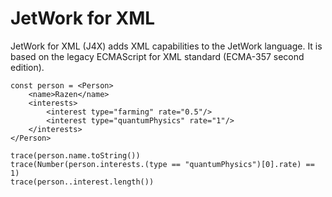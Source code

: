 # JetWork for XML

JetWork for XML (J4X) adds XML capabilities to the JetWork language. It is based on the legacy ECMAScript for XML standard (ECMA-357 second edition).

```
const person = <Person>
    <name>Razen</name>
    <interests>
        <interest type="farming" rate="0.5"/>
        <interest type="quantumPhysics" rate="1"/>
    </interests>
</Person>

trace(person.name.toString())
trace(Number(person.interests.(type == "quantumPhysics")[0].rate) == 1)
trace(person..interest.length())
```